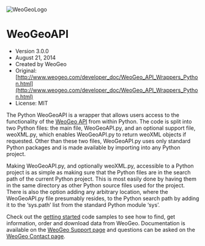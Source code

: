 ![WeoGeoLogo](http://www.weogeo.com/files/data/www/Logo.png)

# WeoGeoAPI

* Version 3.0.0
* August 21, 2014
* Created by WeoGeo
* Original: [http://www.weogeo.com/developer_doc/WeoGeo_API_Wrappers_Python.html](http://www.weogeo.com/developer_doc/WeoGeo_API_Wrappers_Python.html)
* License: MIT

The Python WeoGeoAPI is a wrapper that allows users access to the functionality of the [WeoGeo API](http://www.weogeo.com/developer_doc/API.html) from within Python. The code is split into two Python files: the main file, WeoGeoAPI.py, and an optional support file, weoXML.py, which enables WeoGeoAPI.py to return weoXML objects if requested. Other than these two files, WeoGeoAPI.py uses only standard Python packages and is made available by importing into any Python project.

Making WeoGeoAPI.py, and optionally weoXML.py, accessible to a Python project is as simple as making sure that the Python files are in the search path of the current Python project. This is most easily done by having them in the same directory as other Python source files used for the project. There is also the option adding any arbitrary location, where the WeoGeoAPI.py file presumably resides, to the Python search path by adding it to the ‘sys.path’ list from the standard Python module ‘sys’.

Check out the [getting started](http://github.com/WeoGeo/WeoGeoAPI/tree/master/examples) code samples to see how to find, get information, order and download data from WeoGeo.  Documentation is available on the [WeoGeo Support page](http://www.weogeo.com/developer_doc/WeoGeo_API_Wrappers_Python.html) and questions can be asked on the [WeoGeo Contact page](http://www.weogeo.com/contact.html).

